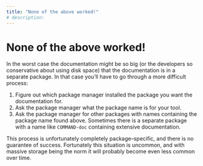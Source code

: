 ```yaml
---
title: "None of the above worked!"
# description:
---
```


# None of the above worked!


In the worst case the documentation might be so big (or the developers so conservative about using disk space) that the documentation is in a separate package. In that case you’ll have to go through a more difficult process:

1. Figure out which package manager installed the package you want the documentation for.
1. Ask the package manager what the package name is for your tool.
1. Ask the package manager for other packages with names containing the package name found above. Sometimes there is a separate package with a name like `COMMAND-doc` containing extensive documentation.

This process is unfortunately completely package–specific, and there is no guarantee of success. Fortunately this situation is uncommon, and with massive storage being the norm it will probably become even less common over time.
